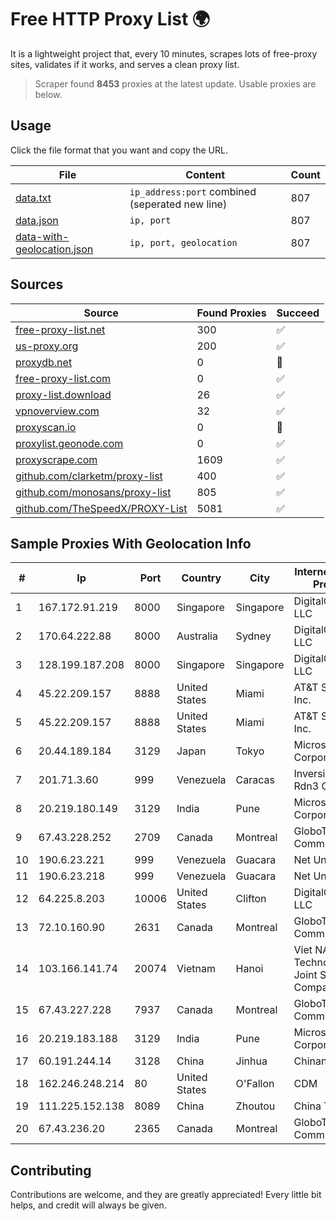 
# Free HTTP Proxy List 🌍

It is a lightweight project that, every 10 minutes, scrapes lots of free-proxy sites, validates if it works, and serves a clean proxy list.


> Scraper found **8453** proxies at the latest update. Usable proxies are below.

## Usage

Click the file format that you want and copy the URL.


|File|Content|Count|
|----|-------|-----|
|[data.txt](https://raw.githubusercontent.com/themiralay/Proxy-List-World/master/data.txt)|`ip_address:port` combined (seperated new line)|807|
|[data.json](https://raw.githubusercontent.com/themiralay/Proxy-List-World/master/data.json)|`ip, port`|807|
|[data-with-geolocation.json](https://raw.githubusercontent.com/themiralay/Proxy-List-World/master/data-with-geolocation.json)|`ip, port, geolocation`|807|

## Sources

|Source|Found Proxies|Succeed|
|------|-------------|-------|
|[free-proxy-list.net](https://free-proxy-list.net)|300|✅|
|[us-proxy.org](https://www.us-proxy.org)|200|✅|
|[proxydb.net](http://proxydb.net)|0|🚫|
|[free-proxy-list.com](https://free-proxy-list.com/?page=&port=&type%5B%5D=http&type%5B%5D=https&up_time=0&search=Search)|0|✅|
|[proxy-list.download](https://www.proxy-list.download/HTTP)|26|✅|
|[vpnoverview.com](https://vpnoverview.com/privacy/anonymous-browsing/free-proxy-servers)|32|✅|
|[proxyscan.io](https://www.proxyscan.io)|0|🚫|
|[proxylist.geonode.com](https://proxylist.geonode.com/api/proxy-list?limit=300&page=1&sort_by=lastChecked&sort_type=desc&protocols=http,https)|0|✅|
|[proxyscrape.com](https://api.proxyscrape.com/v2/?request=displayproxies&protocol=http&timeout=10000&country=all&ssl=all&anonymity=all)|1609|✅|
|[github.com/clarketm/proxy-list](https://raw.githubusercontent.com/clarketm/proxy-list/master/proxy-list-raw.txt)|400|✅|
|[github.com/monosans/proxy-list](https://raw.githubusercontent.com/monosans/proxy-list/main/proxies/http.txt)|805|✅|
|[github.com/TheSpeedX/PROXY-List](https://raw.githubusercontent.com/TheSpeedX/PROXY-List/master/http.txt)|5081|✅|


## Sample Proxies With Geolocation Info

|#|Ip|Port|Country|City|Internet Service Provider|
|-|--|----|-------|----|-------------------------|
|1|167.172.91.219|8000|Singapore|Singapore|DigitalOcean, LLC|
|2|170.64.222.88|8000|Australia|Sydney|DigitalOcean, LLC|
|3|128.199.187.208|8000|Singapore|Singapore|DigitalOcean, LLC|
|4|45.22.209.157|8888|United States|Miami|AT&T Services, Inc.|
|5|45.22.209.157|8888|United States|Miami|AT&T Services, Inc.|
|6|20.44.189.184|3129|Japan|Tokyo|Microsoft Corporation|
|7|201.71.3.60|999|Venezuela|Caracas|Inversiones Rdn3 C.A|
|8|20.219.180.149|3129|India|Pune|Microsoft Corporation|
|9|67.43.228.252|2709|Canada|Montreal|GloboTech Communications|
|10|190.6.23.221|999|Venezuela|Guacara|Net Uno|
|11|190.6.23.218|999|Venezuela|Guacara|Net Uno|
|12|64.225.8.203|10006|United States|Clifton|DigitalOcean, LLC|
|13|72.10.160.90|2631|Canada|Montreal|GloboTech Communications|
|14|103.166.141.74|20074|Vietnam|Hanoi|Viet NAM Cloud Technology Joint Stock Company|
|15|67.43.227.228|7937|Canada|Montreal|GloboTech Communications|
|16|20.219.183.188|3129|India|Pune|Microsoft Corporation|
|17|60.191.244.14|3128|China|Jinhua|Chinanet|
|18|162.246.248.214|80|United States|O'Fallon|CDM|
|19|111.225.152.138|8089|China|Zhoutou|China Telecom|
|20|67.43.236.20|2365|Canada|Montreal|GloboTech Communications|



## Contributing

Contributions are welcome, and they are greatly appreciated! Every
little bit helps, and credit will always be given.

